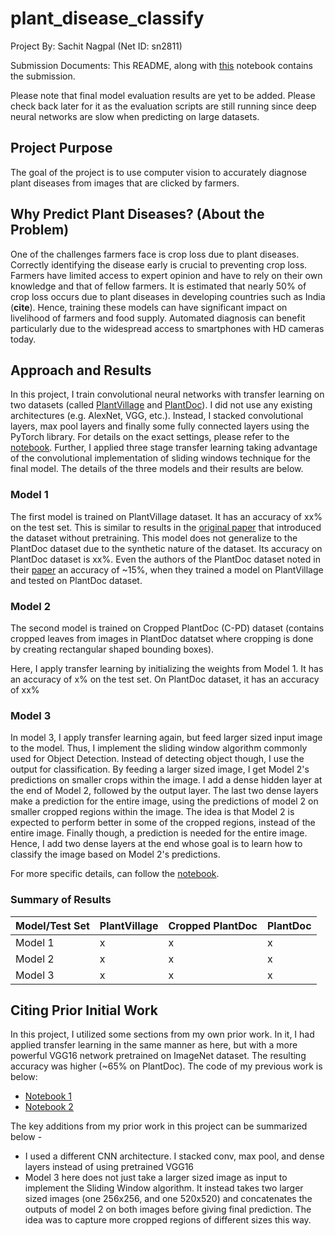 # plant_disease_classify

Project By: Sachit Nagpal (Net ID: sn2811)

Submission Documents: This README, along with [this](https://colab.research.google.com/drive/1jn06snZBrHpb07EQFON3Dx3hzQfXbjjg?usp=sharing) notebook contains the submission.

Please note that final model evaluation results are yet to be added. Please check back later for it as the evaluation scripts are still running since deep neural networks are slow when predicting on large datasets. 

## Project Purpose
The goal of the project is to use computer vision to accurately diagnose plant diseases from images that are clicked by farmers.

## Why Predict Plant Diseases? (About the Problem)
One of the challenges farmers face is crop loss due to plant diseases. Correctly identifying the disease early is crucial to preventing crop loss. Farmers have limited access to expert opinion and have to rely on their own knowledge and that of fellow farmers. It is estimated that nearly 50% of crop loss occurs due to plant diseases in developing countries such as India (**cite**). Hence, training these models can have significant impact on livelihood of farmers and food supply. Automated diagnosis can benefit particularly due to the widespread access to smartphones with HD cameras today. 

## Approach and Results
In this project, I train convolutional neural networks with transfer learning on two datasets (called [PlantVillage](https://arxiv.org/abs/1604.03169) and [PlantDoc](https://arxiv.org/abs/1911.10317)). I did not use any existing architectures (e.g. AlexNet, VGG, etc.). Instead, I stacked convolutional layers, max pool layers and finally some fully connected layers using the PyTorch library. For details on the exact settings, please refer to the [notebook](https://colab.research.google.com/drive/1jn06snZBrHpb07EQFON3Dx3hzQfXbjjg?usp=sharing). Further, I applied three stage transfer learning taking advantage of the convolutional implementation of sliding windows technique for the final model. The details of the three models and their results are below.

### Model 1
The first model is trained on PlantVillage dataset. It has an accuracy of xx% on the test set. This is similar to results in the [original paper](https://arxiv.org/abs/1604.03169) that introduced the dataset without pretraining. This model does not generalize to the PlantDoc dataset due to the synthetic nature of the dataset. Its accuracy on PlantDoc dataset is xx%. Even the authors of the PlantDoc dataset noted in their [paper](https://arxiv.org/abs/1911.10317) an accuracy of ~15%, when they trained a model on PlantVillage and tested on PlantDoc dataset.  
### Model 2
The second model is trained on Cropped PlantDoc (C-PD) dataset (contains cropped leaves from images in PlantDoc datatset where cropping is done by creating rectangular shaped bounding boxes). 

Here, I apply transfer learning by initializing the weights from Model 1. It has an accuracy of x% on the test set. On PlantDoc dataset, it has an accuracy of xx%

### Model 3
In model 3, I apply transfer learning again, but feed larger sized input image to the model. Thus, I implement the sliding window algorithm commonly used for Object Detection. Instead of detecting object though, I use the output for classification. By feeding a larger sized image, I get Model 2's predictions on smaller crops within the image. I add a dense hidden layer at the end of Model 2, followed by the output layer. The last two dense layers make a prediction for the entire image, using the predictions of model 2 on smaller cropped regions within the image. The idea is that Model 2 is expected to perform better in some of the cropped regions, instead of the entire image. Finally though, a prediction is needed for the entire image. Hence, I add two dense layers at the end whose goal is to learn how to classify the image based on Model 2's predictions.

For more specific details, can follow the [notebook](https://colab.research.google.com/drive/1jn06snZBrHpb07EQFON3Dx3hzQfXbjjg?usp=sharing).

### Summary of Results
|Model/Test Set  | PlantVillage  | Cropped PlantDoc  | PlantDoc |
|---|---|---|---|
|Model 1    | x  | x | x |
|Model 2    | x  | x | x |
|Model 3    | x  | x | x |


## Citing Prior Initial Work
In this project, I utilized some sections from my own prior work. In it, I had applied transfer learning in the same manner as here, but with a more powerful VGG16 network pretrained on ImageNet dataset. The resulting accuracy was higher (~65% on PlantDoc). The code of my previous work is below:

- [Notebook 1](https://colab.research.google.com/drive/1oZXhQ0Hb7GdWOSW3NURywuevBNyAY-Yd?usp=sharing) 
- [Notebook 2](https://colab.research.google.com/drive/1I_uCu340A-RVZJwIn2rleWFjVinG6Yyq?usp=sharing)

The key additions from my prior work in this project can be summarized below - 

- I used a different CNN architecture. I stacked conv, max pool, and dense layers instead of using pretrained VGG16
- Model 3 here does not just take a larger sized image as input to implement the Sliding Window algorithm. It instead takes two larger sized images (one 256x256, and one 520x520) and concatenates the outputs of model 2 on both images before giving final prediction. The idea was to capture more cropped regions of different sizes this way. 
   
